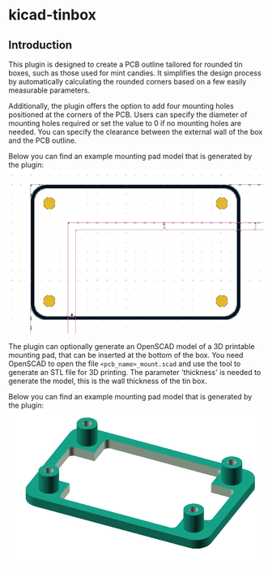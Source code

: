 # kicad-tinbox

## Introduction

This plugin is designed to create a PCB outline tailored for rounded tin boxes,
such as those used for mint candies. It simplifies the design process by 
automatically calculating the rounded corners based on a few easily measurable
parameters.

Additionally, the plugin offers the option to add four mounting holes
positioned at the corners of the PCB. Users can specify the diameter of mounting
holes required or set the value to 0 if no mounting holes are needed.
You can specify the clearance between the external wall of the box and the PCB outline.

Below you can find an example mounting pad model that is generated by the plugin:
![Example generated PCB outline](images/tin1_pcb.png)


The plugin can optionally generate an OpenSCAD model of a 3D printable
mounting pad, that can be inserted at the bottom of the box. You need
OpenSCAD to open the file `<pcb_name>_mount.scad` and use the tool to 
generate an STL file for 3D printing. The parameter 'thickness' is needed 
to generate the model, this is the wall thickness of the tin box. 

Below you can find an example mounting pad model that is generated by the plugin:
![Mounting Pad model](images/tin1_mount.png)


